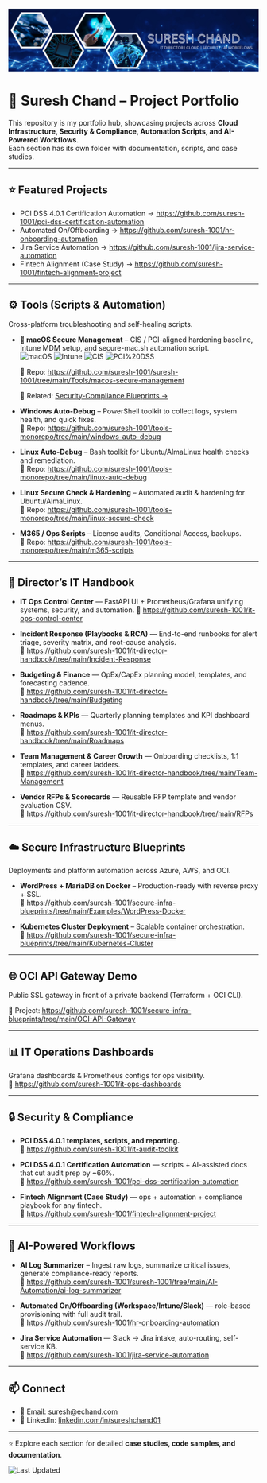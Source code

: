 ![Suresh Chand Banner](./assets/banner.png)

# 🚀 Suresh Chand – Project Portfolio

This repository is my portfolio hub, showcasing projects across **Cloud Infrastructure, Security & Compliance, Automation Scripts, and AI-Powered Workflows**.  
Each section has its own folder with documentation, scripts, and case studies.

---
## ⭐ Featured Projects
- PCI DSS 4.0.1 Certification Automation → https://github.com/suresh-1001/pci-dss-certification-automation  
- Automated On/Offboarding → https://github.com/suresh-1001/hr-onboarding-automation  
- Jira Service Automation → https://github.com/suresh-1001/jira-service-automation  
- Fintech Alignment (Case Study) → https://github.com/suresh-1001/fintech-alignment-project

---

## ⚙️ Tools (Scripts & Automation)

Cross-platform troubleshooting and self-healing scripts.

- ** macOS Secure Management** – CIS / PCI-aligned hardening baseline, Intune MDM setup, and secure-mac.sh automation script.  
  ![macOS](https://img.shields.io/badge/macOS-12%2B-blue)
  ![Intune](https://img.shields.io/badge/MDM-Intune-informational)
  ![CIS](https://img.shields.io/badge/Baseline-CIS-green)
  ![PCI%20DSS](https://img.shields.io/badge/PCI%20DSS-4.0.1-green)

  🔗 Repo: https://github.com/suresh-1001/suresh-1001/tree/main/Tools/macos-secure-management

  🔗 Related: [Security-Compliance Blueprints →](https://github.com/suresh-1001/secure-infra-blueprints)

- **Windows Auto-Debug** – PowerShell toolkit to collect logs, system health, and quick fixes.  
  🔗 Repo: https://github.com/suresh-1001/tools-monorepo/tree/main/windows-auto-debug

- **Linux Auto-Debug** – Bash toolkit for Ubuntu/AlmaLinux health checks and remediation.  
  🔗 Repo: https://github.com/suresh-1001/tools-monorepo/tree/main/linux-auto-debug

- **Linux Secure Check & Hardening** – Automated audit & hardening for Ubuntu/AlmaLinux.  
  🔗 Repo: https://github.com/suresh-1001/tools-monorepo/tree/main/linux-secure-check

- **M365 / Ops Scripts** – License audits, Conditional Access, backups.  
  🔗 Repo: https://github.com/suresh-1001/tools-monorepo/tree/main/m365-scripts

---

## 📂 Director’s IT Handbook
- **IT Ops Control Center** — FastAPI UI + Prometheus/Grafana unifying systems, security, and automation.
  🔗 https://github.com/suresh-1001/it-ops-control-center
  
- **Incident Response (Playbooks & RCA)** — End-to-end runbooks for alert triage, severity matrix, and root-cause analysis.  
  🔗 https://github.com/suresh-1001/it-director-handbook/tree/main/Incident-Response

- **Budgeting & Finance** — OpEx/CapEx planning model, templates, and forecasting cadence.  
  🔗 https://github.com/suresh-1001/it-director-handbook/tree/main/Budgeting

- **Roadmaps & KPIs** — Quarterly planning templates and KPI dashboard menus.  
  🔗 https://github.com/suresh-1001/it-director-handbook/tree/main/Roadmaps

- **Team Management & Career Growth** — Onboarding checklists, 1:1 templates, and career ladders.  
  🔗 https://github.com/suresh-1001/it-director-handbook/tree/main/Team-Management

- **Vendor RFPs & Scorecards** — Reusable RFP template and vendor evaluation CSV.  
  🔗 https://github.com/suresh-1001/it-director-handbook/tree/main/RFPs

---

## ☁️ Secure Infrastructure Blueprints
Deployments and platform automation across Azure, AWS, and OCI.

- **WordPress + MariaDB on Docker** – Production-ready with reverse proxy + SSL.  
  🔗 https://github.com/suresh-1001/secure-infra-blueprints/tree/main/Examples/WordPress-Docker

- **Kubernetes Cluster Deployment** – Scalable container orchestration.  
  🔗 https://github.com/suresh-1001/secure-infra-blueprints/tree/main/Kubernetes-Cluster

---

## 🌐 OCI API Gateway Demo
Public SSL gateway in front of a private backend (Terraform + OCI CLI).

🔗 Project: https://github.com/suresh-1001/secure-infra-blueprints/tree/main/OCI-API-Gateway

---

## 📊 IT Operations Dashboards
Grafana dashboards & Prometheus configs for ops visibility.  
🔗 https://github.com/suresh-1001/it-ops-dashboards

---

## 🔒 Security & Compliance
- **PCI DSS 4.0.1 templates, scripts, and reporting.**  
🔗 https://github.com/suresh-1001/it-audit-toolkit

- **PCI DSS 4.0.1 Certification Automation** — scripts + AI-assisted docs that cut audit prep by ~60%.  
  🔗 https://github.com/suresh-1001/pci-dss-certification-automation

- **Fintech Alignment (Case Study)** — ops + automation + compliance playbook for any fintech.  
  🔗 https://github.com/suresh-1001/fintech-alignment-project

---

## 🧠 AI-Powered Workflows
- **AI Log Summarizer** – Ingest raw logs, summarize critical issues, generate compliance-ready reports.  
🔗 https://github.com/suresh-1001/suresh-1001/tree/main/AI-Automation/ai-log-summarizer

- **Automated On/Offboarding (Workspace/Intune/Slack)** — role-based provisioning with full audit trail.  
  🔗 https://github.com/suresh-1001/hr-onboarding-automation

- **Jira Service Automation** — Slack → Jira intake, auto-routing, self-service KB.  
  🔗 https://github.com/suresh-1001/jira-service-automation

---

## 📫 Connect
- 📧 Email: [suresh@echand.com](mailto:suresh@echand.com)  
- 💼 LinkedIn: [linkedin.com/in/sureshchand01](https://www.linkedin.com/in/sureshchand01)

---

⭐ Explore each section for detailed **case studies, code samples, and documentation**.

![Last Updated](https://img.shields.io/github/last-commit/suresh-1001/suresh-1001?label=Last%20Updated&color=blue)
